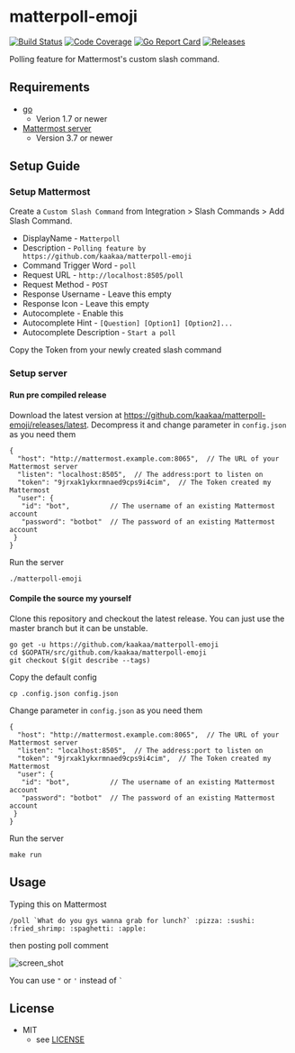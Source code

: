 # matterpoll-emoji

[![Build Status](https://travis-ci.org/kaakaa/matterpoll-emoji.svg?branch=master)](https://travis-ci.org/kaakaa/matterpoll-emoji)
[![Code Coverage](https://codecov.io/gh/kaakaa/matterpoll-emoji/branch/master/graph/badge.svg)](https://codecov.io/gh/kaakaa/matterpoll-emoji/branch/master)
[![Go Report Card](https://goreportcard.com/badge/github.com/kaakaa/matterpoll-emoji)](https://goreportcard.com/report/github.com/kaakaa/matterpoll-emoji)
[![Releases](https://img.shields.io/github/release/kaakaa/matterpoll-emoji.svg)](https://github.com/kaakaa/matterpoll-emoji/releases/latest)

Polling feature for Mattermost's custom slash command.

## Requirements
- [go](https://golang.org/)
    - Verion 1.7 or newer
- [Mattermost server](https://about.mattermost.com/)
    - Version 3.7 or newer

## Setup Guide

### Setup Mattermost

Create a `Custom Slash Command` from Integration > Slash Commands > Add Slash Command.

* DisplayName - `Matterpoll`
* Description - `Polling feature by https://github.com/kaakaa/matterpoll-emoji`
* Command Trigger Word - `poll`
* Request URL - `http://localhost:8505/poll`
* Request Method - `POST`
* Response Username - Leave this empty
* Response Icon - Leave this empty
* Autocomplete - Enable this
* Autocomplete Hint - `[Question] [Option1] [Option2]...`
* Autocomplete Description - `Start a poll`

Copy the Token from your newly created slash command

### Setup server

#### Run pre compiled release

Download the latest version at https://github.com/kaakaa/matterpoll-emoji/releases/latest.
Decompress it and change parameter in `config.json` as you need them
```
{
  "host": "http://mattermost.example.com:8065",  // The URL of your Mattermost server
  "listen": "localhost:8505",  // The address:port to listen on
  "token": "9jrxak1ykxrmnaed9cps9i4cim",  // The Token created my Mattermost
  "user": {
   "id": "bot",          // The username of an existing Mattermost account
   "password": "botbot"  // The password of an existing Mattermost account
 }
}
```
Run the server
```
./matterpoll-emoji
```

#### Compile the source my yourself

Clone this repository and checkout the latest release. You can just use the master branch but it can be unstable.
```
go get -u https://github.com/kaakaa/matterpoll-emoji
cd $GOPATH/src/github.com/kaakaa/matterpoll-emoji
git checkout $(git describe --tags)
```
Copy the default config
```
cp .config.json config.json
```
Change parameter in `config.json` as you need them
```
{
  "host": "http://mattermost.example.com:8065",  // The URL of your Mattermost server
  "listen": "localhost:8505",  // The address:port to listen on
  "token": "9jrxak1ykxrmnaed9cps9i4cim",  // The Token created my Mattermost
  "user": {
   "id": "bot",          // The username of an existing Mattermost account
   "password": "botbot"  // The password of an existing Mattermost account
 }
}
```

Run the server
```
make run
```

## Usage

Typing this on Mattermost

```
/poll `What do you gys wanna grab for lunch?` :pizza: :sushi: :fried_shrimp: :spaghetti: :apple:
```

then posting poll comment

![screen_shot](https://raw.githubusercontent.com/kaakaa/matterpoll-emoji/master/matterpoll-emoji.png)

You can use `"` or `'` instead of `` ` ``

## License
* MIT
  * see [LICENSE](LICENSE)
